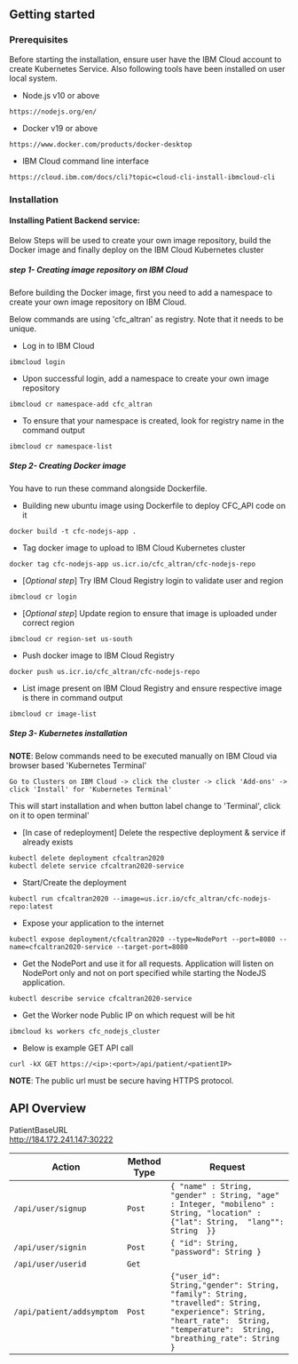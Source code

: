 ## Getting started

### Prerequisites

Before starting the installation, ensure user have the IBM Cloud account to create Kubernetes Service. Also following tools have been installed on user local system. 

- Node.js v10 or above
```
https://nodejs.org/en/
```
- Docker v19 or above
```
https://www.docker.com/products/docker-desktop
```
- IBM Cloud command line interface
```
https://cloud.ibm.com/docs/cli?topic=cloud-cli-install-ibmcloud-cli
```


### Installation

#### Installing Patient Backend service:
Below Steps will be used to create your own image repository, build the Docker image and finally deploy on the IBM Cloud Kubernetes cluster

##### step 1- Creating image repository on IBM Cloud 

Before building the Docker image, first you need to add a namespace to create your own image repository on IBM Cloud.

Below commands are using 'cfc_altran' as registry. Note that it needs to be unique.

- Log in to IBM Cloud 
```
ibmcloud login
```
- Upon successful login, add a namespace to create your own image repository
```
ibmcloud cr namespace-add cfc_altran
```
- To ensure that your namespace is created, look for registry name in the command output 
```
ibmcloud cr namespace-list
```
##### Step 2- Creating Docker image

You have to run these command alongside Dockerfile.

- Building new ubuntu image using Dockerfile to deploy CFC_API code on it
```
docker build -t cfc-nodejs-app .
```
- Tag docker image to upload to IBM Cloud Kubernetes cluster
```
docker tag cfc-nodejs-app us.icr.io/cfc_altran/cfc-nodejs-repo
```
- [_Optional step_] Try IBM Cloud Registry login to validate user and region 
```
ibmcloud cr login
```
- [_Optional step_] Update region to ensure that image is uploaded under correct region
```
ibmcloud cr region-set us-south
```
- Push docker image to IBM Cloud Registry
```
docker push us.icr.io/cfc_altran/cfc-nodejs-repo
```
- List image present on IBM Cloud Registry and ensure respective image is there in command output
```
ibmcloud cr image-list
```
##### Step 3- Kubernetes installation

__NOTE__: Below commands need to be executed manually on IBM Cloud via browser based 'Kubernetes Terminal'

`Go to Clusters on IBM Cloud -> click the cluster -> click 'Add-ons' -> click 'Install' for 'Kubernetes Terminal'`

This will start installation and when button label change to 'Terminal', click on it to open terminal'

- [In case of redeployment] Delete the respective deployment & service if already exists
```
kubectl delete deployment cfcaltran2020
kubectl delete service cfcaltran2020-service
```
- Start/Create the deployment
```
kubectl run cfcaltran2020 --image=us.icr.io/cfc_altran/cfc-nodejs-repo:latest
```
- Expose your application to the internet
```
kubectl expose deployment/cfcaltran2020 --type=NodePort --port=8080 --name=cfcaltran2020-service --target-port=8080
```
- Get the NodePort and use it for all requests. Application will listen on NodePort only and not on port specified while starting the NodeJS application.
```
kubectl describe service cfcaltran2020-service
```
- Get the Worker node Public IP on which request will be hit
```
ibmcloud ks workers cfc_nodejs_cluster
```
- Below is example GET API call
```
curl -kX GET https://<ip>:<port>/api/patient/<patientIP>
```
__NOTE__: The public url must be secure having HTTPS protocol.

 ## API Overview
 
 PatientBaseURL 		
http://184.172.241.147:30222		
		
| Action |	Method Type |	Request |
|---|---|---|
| `/api/user/signup`|	`Post` | `{ "name" : String, "gender" : String, "age" : Integer, "mobileno" : String, "location" : {"lat": String,  "lang"": String  }}`|
|`/api/user/signin`|	`Post`|	`{ "id": String, "password": String }`|
|`/api/user/userid`|	`Get`| 
|`/api/patient/addsymptom`|	`Post`|	`{"user_id": String,"gender": String, "family": String, "travelled": String, "experience": String, "heart_rate":  String, "temperature":  String, "breathing_rate": String }`|

